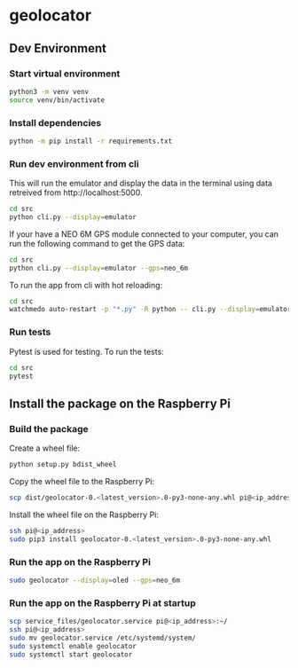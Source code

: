 # geolocator


## Dev Environment

### Start virtual environment
```bash
python3 -m venv venv
source venv/bin/activate
```

### Install dependencies
```bash
python -m pip install -r requirements.txt
```

### Run dev environment from cli

This will run the emulator and display the data in the terminal using data retreived from http://localhost:5000.
```bash
cd src
python cli.py --display=emulator
```

If your have a NEO 6M GPS module connected to your computer, you can run the following command to get the GPS data:
```bash
cd src
python cli.py --display=emulator --gps=neo_6m
```

To run the app from cli with hot reloading:
```bash
cd src
watchmedo auto-restart -p "*.py" -R python -- cli.py --display=emulator --gps=neo_6m
```

### Run tests

Pytest is used for testing. To run the tests:
```bash
cd src
pytest
```

## Install the package on the Raspberry Pi

### Build the package
Create a wheel file:
```bash
python setup.py bdist_wheel
```

Copy the wheel file to the Raspberry Pi:
```bash
scp dist/geolocator-0.<latest_version>.0-py3-none-any.whl pi@<ip_address>:~/
```

Install the wheel file on the Raspberry Pi:
```bash
ssh pi@<ip_address>
sudo pip3 install geolocator-0.<latest_version>.0-py3-none-any.whl
```

### Run the app on the Raspberry Pi

```bash
sudo geolocator --display=oled --gps=neo_6m
```

### Run the app on the Raspberry Pi at startup

```bash
scp service_files/geolocator.service pi@<ip_address>:~/
ssh pi@<ip_address>
sudo mv geolocator.service /etc/systemd/system/
sudo systemctl enable geolocator
sudo systemctl start geolocator
```
